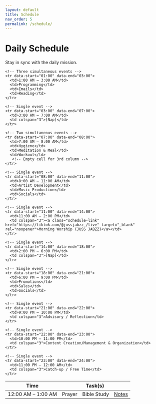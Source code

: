 ```yaml
---
layout: default
title: Schedule
nav_order: 5
permalink: /schedule/
---
```


# Daily Schedule

Stay in sync with the daily mission.

<table class="schedule-table" id="daily-schedule">
  <thead>
    <tr>
      <th>Time</th>
      <th colspan="3">Task(s)</th>
    </tr>
  </thead>
  <tbody>
    <!-- Single event (full width) -->
    <tr data-start="00:00" data-end="01:00">
      <td>12:00 AM – 1:00 AM</td>
      <td>Prayer</td>
      <td>Bible Study</td>
      <td><a class="schedule-link" href="#">Notes</a></td>
    </tr>

    <!-- Three simultaneous events -->
    <tr data-start="01:00" data-end="03:00">
      <td>1:00 AM – 3:00 AM</td>
      <td>Programming</td>
      <td>Emails</td>
      <td>Reading</td>
    </tr>

    <!-- Single event -->
    <tr data-start="03:00" data-end="07:00">
      <td>3:00 AM – 7:00 AM</td>
      <td colspan="3">[Nap]</td>
    </tr>

    <!-- Two simultaneous events -->
    <tr data-start="07:00" data-end="08:00">
      <td>7:00 AM – 8:00 AM</td>
      <td>Hygiene</td>
      <td>Meditation & Meal</td>
      <td>Workout</td>
       <!-- Empty cell for 3rd column -->
    </tr>

    <!-- Single event -->
    <tr data-start="08:00" data-end="11:00">
      <td>8:00 AM – 11:00 AM</td>
      <td>Artist Development</td>
      <td>Music Production</td>
      <td>Socials</td>
    </tr>

    <!-- Single event -->
    <tr data-start="11:00" data-end="14:00">
      <td>11:00 AM – 2:00 PM</td>
      <td colspan="3"><a class="schedule-link" href="https://tiktok.com/@jussjabzz_/live" target="_blank" rel="noopener">Morning Worship (JUSS JABZZ)</a></td>
    </tr>

    <!-- Single event -->
    <tr data-start="14:00" data-end="18:00">
      <td>2:00 PM – 6:00 PM</td>
      <td colspan="3">[Nap]</td>
    </tr>

    <!-- Single event -->
    <tr data-start="18:00" data-end="21:00">
      <td>6:00 PM – 9:00 PM</td>
      <td>Promotions</td>
      <td>Sales</td>
      <td>Socials</td>
    </tr>

    <!-- Single event -->
    <tr data-start="21:00" data-end="22:00">
      <td>9:00 PM – 10:00 PM</td>
      <td colspan="3">Advisory / Reflection</td>
    </tr>

    <!-- Single event -->
    <tr data-start="22:00" data-end="23:00">
      <td>10:00 PM – 11:00 PM</td>
      <td colspan="3">Content Creation/Management & Organization</td>
    </tr>

    <!-- Single event -->
    <tr data-start="23:00" data-end="24:00">
      <td>11:00 PM – 12:00 AM</td>
      <td colspan="3">Catch-up / Free Time</td>
    </tr>
  </tbody>
</table>

<script>
document.addEventListener("DOMContentLoaded", function () {
  const rows = document.querySelectorAll("#daily-schedule tr[data-start]");
  const now = new Date();
  const pad = (n) => n.toString().padStart(2, '0');
  const currentTime = `${pad(now.getHours())}:${pad(now.getMinutes())}`;

  rows.forEach(row => {
    const start = row.getAttribute("data-start");
    const end = row.getAttribute("data-end");

    if (currentTime >= start && currentTime < end) {
      row.classList.add("current-time-row");
    }
  });
});
</script>


